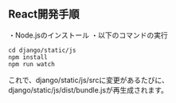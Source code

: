 ## React開発手順

・Node.jsのインストール
・以下のコマンドの実行
```
cd django/static/js
npm install
npm run watch
```

これで、django/static/js/srcに変更があるたびに、django/static/js/dist/bundle.jsが再生成されます。
